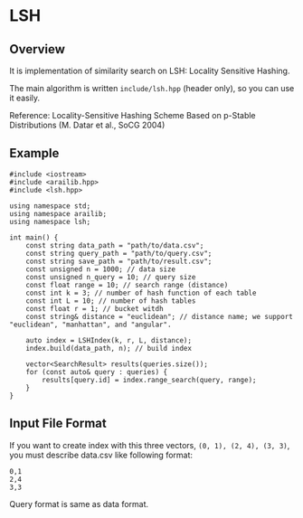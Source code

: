 # LSH
## Overview
It is implementation of similarity search on LSH: Locality Sensitive Hashing.

The main algorithm is written `include/lsh.hpp` (header only), so you can use it easily.

Reference: Locality-Sensitive Hashing Scheme Based on p-Stable Distributions (M. Datar et al., SoCG 2004)

## Example
```
#include <iostream>
#include <arailib.hpp>
#include <lsh.hpp>

using namespace std;
using namespace arailib;
using namespace lsh;

int main() {
    const string data_path = "path/to/data.csv";
    const string query_path = "path/to/query.csv";
    const string save_path = "path/to/result.csv";
    const unsigned n = 1000; // data size
    const unsigned n_query = 10; // query size
    const float range = 10; // search range (distance)
    const int k = 3; // number of hash function of each table
    const int L = 10; // number of hash tables
    const float r = 1; // bucket witdh
    const string& distance = "euclidean"; // distance name; we support "euclidean", "manhattan", and "angular".

    auto index = LSHIndex(k, r, L, distance);
    index.build(data_path, n); // build index
    
    vector<SearchResult> results(queries.size());
    for (const auto& query : queries) {
        results[query.id] = index.range_search(query, range);
    }
}
```

## Input File Format
If you want to create index with this three vectors, `(0, 1), (2, 4), (3, 3)`, you must describe data.csv like following format:
```
0,1
2,4
3,3
```

Query format is same as data format.
